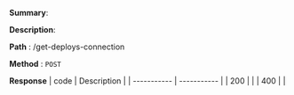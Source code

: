**Summary**:

**Description**:

**Path** : /get-deploys-connection

**Method** : `POST`

**Response**
| code      | Description |
| ----------- | ----------- |
|  200   |       |
|  400   |       |


